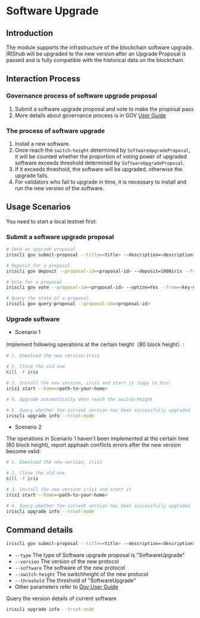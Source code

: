 # Software Upgrade

## Introduction

The module supports the infrastructure of the blockchain software upgrade. IRIShub will be upgraded to the new version after an Upgrade Proposal is passed and is fully compatible with the historical data on the blockchain.

## Interaction Process

### Governance process of software upgrade proposal

1. Submit a software upgrade proposal and vote to make the proposal pass
2. More details about governance process is in GOV [User Guide](governance.md)

### The process of software upgrade

1. Install a new software.
2. Once reach the `switch-height` determined by `SoftwareUpgradeProposal`, it will be counted whether the proportion of voting power of upgraded software exceeds threshold determined by `SoftwareUpgradeProposal`.
3. If it exceeds threshold, the software will be upgraded, otherwise the upgrade fails.
4. For validators who fail to upgrade in time, it is necessary to install and run the new version of the software.

## Usage Scenarios

You need to start a local testnet first:

### Submit a software upgrade proposal

```bash
# Send an upgrade proposal
iriscli gov submit-proposal --title=<title> --description=<description> --type="SoftwareUpgrade" --deposit=100iris --from=<key-name> --chain-id=<chain-id> --fee=0.3iris --software=https://github.com/irisnet/irishub/tree/v0.13.1 --version=2 --switch-height=80 --threshold=0.9 --commit

# Deposit for a proposal
iriscli gov deposit --proposal-id=<proposal-id> --deposit=1000iris --from=<key-name> --chain-id=<chain-id> --fee=0.3iris --commit

# Vote for a proposal
iriscli gov vote --proposal-id=<proposal-id> --option=Yes --from=<key-name> --chain-id=<chain-id> --fee=0.3iris --commit

# Query the state of a proposal
iriscli gov query-proposal --proposal-id=<proposal-id>
```

### Upgrade software

* Scenario 1

Implement following operations at the certain height（80 block height）:

```bash
# 1. Download the new version:iris1

# 2. Close the old one
kill -f iris

# 3. Install the new version, iris1 and start it（copy to bin）
iris1 start --home=<path-to-your-home>

# 4. Upgrade automatically when reach the switch-height

# 5. Query whether the current version has been successfully upgraded
iriscli upgrade info --trust-node
```

* Scenario 2

The operations in Scenario 1 haven't been implemented at the certain time (80 block height), report apphash conflicts errors after the new version become valid:

```bash
# 1. Download the new version, iris1

# 2. Close the old one
kill -f iris

# 3. Install the new version iris1 and start it
iris1 start --home=<path-to-your-home>

# 4. Query whether the current version has been successfully upgraded
iriscli upgrade info --trust-node
```

## Command details

```bash
iriscli gov submit-proposal --title=<title> --description=<description> --type="SoftwareUpgrade" --deposit=100iris --from=<key-name> --chain-id=<chain-id> --fee=0.3iris --software=https://github.com/irisnet/irishub/tree/v0.13.1 --version=2 --switch-height=80 --threshold=0.9 --commit
```

* `--type`  The type of Software upgrade proposal is "SoftwareUpgrade"
* `--version`  The version of the new protocol
* `--software`  The software of the new protocol
* `--switch-height` The switchheight of the new protocol
* `--threshold`  The threshold of "SoftwareUpgrade"
* Other parameters refer to [Gov User Guide](governance.md)

Query the version details of current software

```bash
iriscli upgrade info --trust-node
```
